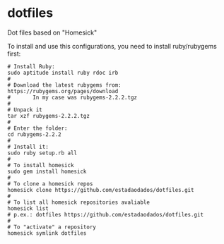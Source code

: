 dotfiles
========

Dot files based on "Homesick"

To install and use this configurations, you need to install ruby/rubygems first:

    # Install Ruby:
    sudo aptitude install ruby rdoc irb
    #
    # Download the latest rubygems from: https://rubygems.org/pages/download
    #       In my case was rubygems-2.2.2.tgz
    #
    # Unpack it
    tar xzf rubygems-2.2.2.tgz
    #
    # Enter the folder:
    cd rubygems-2.2.2
    #
    # Install it:
    sudo ruby setup.rb all
    #
    # To install homesick
    sudo gem install homesick
    #
    # To clone a homesick repos
    homesick clone https://github.com/estadaodados/dotfiles.git
    #
    # To list all homesick repositories avaliable
    homesick list
    # p.ex.: dotfiles https://github.com/estadaodados/dotfiles.git
    #
    # To "activate" a repository
    homesick symlink dotfiles
